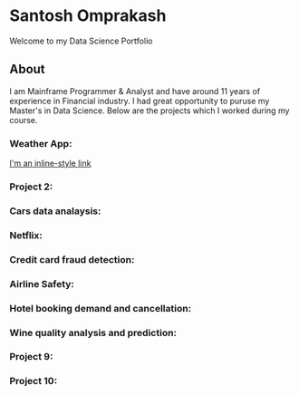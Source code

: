 # Santosh Omprakash
Welcome to my Data Science Portfolio

## About
I am Mainframe Programmer & Analyst and have around 11 years of experience in Financial industry. I had great opportunity to puruse my Master's in Data Science. Below are the projects which I worked during my course. 

### Weather App:
[I'm an inline-style link](https://github.com/santosh0924/Weather-App)
### Project 2:
### Cars data analaysis:
### Netflix:
### Credit card fraud detection:
### Airline Safety:
### Hotel booking demand and cancellation:
### Wine quality analysis and prediction:
### Project 9:
### Project 10:

